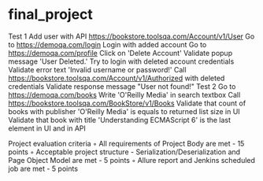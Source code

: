 # final_project
Test 1
Add user with API https://bookstore.toolsqa.com/Account/v1/User
Go to https://demoqa.com/login
Login with added account
Go to https://demoqa.com/profile
Click on 'Delete Account'
Validate popup message 'User Deleted.'
Try to login with deleted account credentials
Validate error text 'Invalid username or password!'
Call https://bookstore.toolsqa.com/Account/v1/Authorized with deleted credentials
Validate response message "User not found!"
Test 2
Go to https://demoqa.com/books
Write 'O'Reilly Media' in search textbox
Call https://bookstore.toolsqa.com/BookStore/v1/Books
Validate that count of books with publisher 'O'Reilly Media' is equals to returned list size in UI
Validate that book with title 'Understanding ECMAScript 6' is the last element in UI and in API

Project evaluation criteria
◦ All requirements of Project Body are met - 15 points
◦ Acceptable project structure - Serialization/Deserialization and Page Object Model are met - 5 points
◦ Allure report and Jenkins scheduled job are met - 5 points